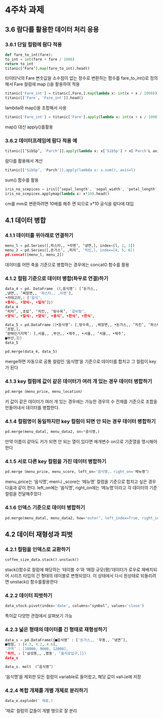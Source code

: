 # 4주차 과제
## 3.6 람다를 활용한 데이터 처리 응용
### 3.6.1 단일 컬럼에 람다 적용
```python
def fare_to_int(fare):
to_int = int(fare + fare / 1000)
return to_int
titanic[’Fare’].map(fare_to_int).head()
```
타이타닉의 Fare 변숫값을 소수점이 없는 정수로 변환하는 함수를 fare_to_int()로
정의해서 Fare 컬럼에 map ()을 활용하여 적용
```python
titanic['Fare_int'] = titanic[,Fare,].map(lambda x: int(x + x / 1000))
titanic[['Fare', 'Fare_int']].head()
```
lambda와 map()을 조합해서 사용
```python
titanic['Fare_int'] = titanic['Fare'].apply(lambda x: int(x + x / 1000))
```
map() 대신 apply()를활용
### 3.6.2 데이터프레임에 람다 적용 예
```python
titanic[[’SibSp‘, 'Parch']].apply(lambda x: x['SibSp'] + x['Parch'L axis=l)
```
 람다를 활용해서 계산
 ```python
titanic[['SibSp’, 'Parch']].apply(lambda x: x.sum(), axis=l)
```
 sum() 함수를 활용
 ```python
iris_no_scepices = iris[[’sepal_length', 'sepal_width', 'petal_length', ’petal_width']]
iris_no_scepices.applymap(lambda x: x*10).head()
```
cm를 mm로 변환하려면 10배를 해주
면 되므로 x*10 공식을 람다에 대입
## 4.1 데이터 병합
### 4.1.1 데이터를 위아래로 연결하기
```python
menu_l = pd.Series([,파스타,, •라멘’, ‘냉면,], index=[l, 2, 3])
menu_2 = pd.Series([,돈가스’, ,피자‘, '치킨,], index=[4, 5, 6])
pd.concat([menu_l, menu_2])
```
데이터를 어떤 축을 기준으로 병합하는 경우에는 concatO 함수를 활용
### 4.1.2 컬럼 기준으로 데이터 병합(좌우로 연결)하기
```python
data_4 = pd. DataFrame （｛,음식명‘: [’돈가스,,
,냉면,, ’짜장면,, '파스타,, ,라멘'],
•카테고리,: ['일식’,
•중식-, •양식-, •일식’]｝）
data_4
’피자’, ,초밥’, ’치킨,, ’탕수육’, '갈비탕’,
•양식', •일식-, •양식', •중식’, •한식’, •한식',
```
```python
data_5 = pd.DataFrame（｛•음식명’: [,탕수육,, ,짜장면,, •돈가스,, ’치킨’, ‘파스타’, ,갈비탕’,
’초밥,],
’판매인기지역’: [,서울,, ,부산,, •제주,, •서울,, ’서울,, •제주’,
■부산,]｝）
data_5
```
```python
pd.merge(data_4, data_5)
```
merge하면 자동으로 공통 컬럼인 ‘음식명’을 기준으로 데이터를 합치고 그 컬럼이 key가 된다
### 4.1.3 key 컬럼에 값이 같은 데이터가 여러 개 있는 경우 데이터 병합하기
```python
pd.merge（menu_price, menu_location）
```
키 값이 같은 데이터가 여러 개 있는 경우에는 가능한 경우의 수 전체를 기준으로 조합을 만들어내서
데이터를 병합한다.
### 4.1.4 컬럼명이 동일하지만 key 컬럼이 되면 안 되는 경우 데이터 병합하기
```python
pd.merge(menu_datal, menu_data2, on=*음식명,)
```
만약 이름이 같아도 키가 되면 안 되는 열이 있다면 매개변수 on으로 기준열을 명시해야 한다
### 4.1.5 서로 다른 key 컬럼을 가진 데이터 병합하기
```python
pd.merge（menu_price, menu_score, left_on='음식명,，right_on='메뉴명’）
```
menu_price는 ‘음식명’, men니 _score는 ‘메뉴명’ 컬럼을 기준으로 합치고 싶은 경우 다음과 같이
한다. left_on에는 ‘음식명’, right_on에는 ‘메뉴명’이라고 각 데이터의 기준 컬럼을 전달해주었다
### 4.1.6 인덱스 기준으로 데이터 병합하기
```python
pd.merge(menu_datal, menu_data2, how='outer’, left_index=True, right_index=True)
```
## 4.2 데이터 재형성과 피벗
### 4.2.1 컬럼을 인덱스로 교환하기
```python
coffee_size_data.stack().unstack()
```
stack()함수로 컬럼에 해당하는 ‘테이블 수’와 ‘매장 규모(평)’데이터가 로우로 재배치되어 시리즈 타입의 긴 형태의
테이블로 변형되었다.
이 상태에서 다시 원상태로 되돌리려면 unstack() 함수를활용한다
### 4.2.2 데이터 피벗하기
```python
data_stock.pivot(index='date', columns=’symbol’, values='close')
```
특이값 다양한 관점에서 살펴보기 가능
### 4.2.3 넓은 형태의 데이터를 긴 형태로 재형성하기
```python
data_s = pd.DataFrame({■음식명’ : ['돈가스,, '우동,, ’냉면’],
■평점, : [4.3, 4.2, 4.6],
'가격’ : [10000, 9000, 12000],
’위치, : [‘삼성동,, ,명동', ’을지로입구,]})
data_s
```
```python
data_s. melt （’음식명’）
```
‘음식명’을 제외한 모든 컬럼이 variable로 들어왔고, 해당 값이 val니e에 저장
### 4.2.4 복합 개체를 개별 개체로 분리하기
```python
data_e.explode(' 재료,)
```
‘재료’ 컬럼의 값들이 개별 행으로 잘 분리
